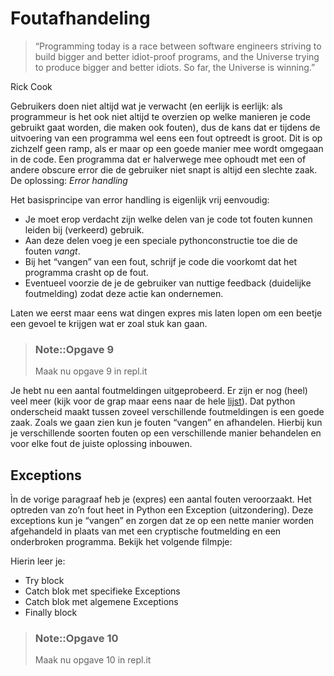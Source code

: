 # Foutafhandeling

> “Programming today is a race between software engineers striving to build bigger and better idiot-proof programs, and the Universe trying to produce bigger and better idiots. So far, the Universe is winning.”

Rick Cook

Gebruikers doen niet altijd wat je verwacht \(en eerlijk is eerlijk: als programmeur is het ook niet altijd te overzien op welke manieren je code gebruikt gaat worden, die maken ook fouten\), dus de kans dat er tijdens de uitvoering van een programma wel eens een fout optreedt is groot. Dit is op zichzelf geen ramp, als er maar op een goede manier mee wordt omgegaan in de code. Een programma dat er halverwege mee ophoudt met een of andere obscure error die de gebruiker niet snapt is altijd een slechte zaak. De oplossing: _Error handling_

Het basisprincipe van error handling is eigenlijk vrij eenvoudig:

* Je moet erop verdacht zijn welke delen van je code tot fouten kunnen leiden bij \(verkeerd\) gebruik.
* Aan deze delen voeg je een speciale pythonconstructie toe die de fouten _vangt_.
* Bij het “vangen” van een fout, schrijf je code die voorkomt dat het programma crasht op de fout.
* Eventueel voorzie de je de gebruiker van nuttige feedback \(duidelijke foutmelding\) zodat deze actie kan ondernemen.

Laten we eerst maar eens wat dingen expres mis laten lopen om een beetje een gevoel te krijgen wat er zoal stuk kan gaan.

> ### Note::Opgave 9
>
> Maak nu opgave 9 in repl.it

Je hebt nu een aantal foutmeldingen uitgeprobeerd. Er zijn er nog \(heel\) veel meer \(kijk voor de grap maar eens naar de hele [lijst](https://docs.python.org/3/library/exceptions.html)\). Dat python onderscheid maakt tussen zoveel verschillende foutmeldingen is een goede zaak. Zoals we gaan zien kun je fouten “vangen” en afhandelen. Hierbij kun je verschillende soorten fouten op een verschillende manier behandelen en voor elke fout de juiste oplossing inbouwen.

## Exceptions

Ìn de vorige paragraaf heb je \(expres\) een aantal fouten veroorzaakt. Het optreden van zo’n fout heet in Python een Exception \(uitzondering\). Deze exceptions kun je “vangen” en zorgen dat ze op een nette manier worden afgehandeld in plaats van met een cryptische foutmelding en een onderbroken programma. Bekijk het volgende filmpje:

Hierin leer je:

* Try block
* Catch blok met specifieke Exceptions
* Catch blok met algemene Exceptions
* Finally block

> ### Note::Opgave 10
>
> Maak nu opgave 10 in repl.it

